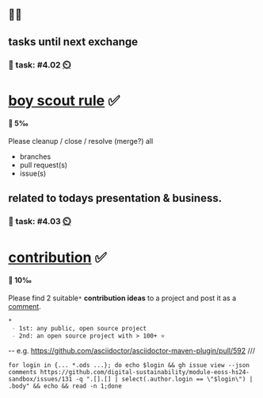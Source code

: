 ## 🧑‍🎓

tasks until next exchange
--
### 💪 task: #4.02 [⏲️](https://youtu.be/1gQJUjgCqrU)

# [boy scout rule](https://clean-code-developer.com/grades/grade-1-red/#Boy_Scout_Rule) ✅

#### 🏅 5‰

Please cleanup / close / resolve (merge?) all 

- branches
- pull request(s)
- issue(s)

related to todays presentation & business.
--
### 💪 task: #4.03 [⏲️](https://youtu.be/1gQJUjgCqrU)

# [contribution](https://opensource.guide/how-to-contribute/#finding-a-project-to-contribute-to) ✅

#### 🏅 10‰

Please find 2 suitable`*` **contribution ideas** to a project and post it as a [comment](https://github.com/digital-sustainability/module-eoss-hs24-sandbox/issues/131).

```markdown
*
 - 1st: any public, open source project
 - 2nd: an open source project with > 100+ ⭐
```
--
e.g. https://github.com/asciidoctor/asciidoctor-maven-plugin/pull/592
///
```
for login in {... *.ods ...}; do echo $login && gh issue view --json comments https://github.com/digital-sustainability/module-eoss-hs24-sandbox/issues/131 -q ".[].[] | select(.author.login == \"$login\") | .body" && echo && read -n 1;done
```